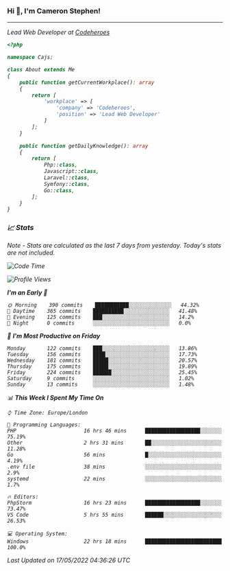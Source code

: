 ### Hi 👋, I'm Cameron Stephen!
<hr>
<p><em>Lead Web Developer at <a href="https://codeheroes.co.uk">Codeheroes</a></p>


```php
<?php

namespace Cajs;

class About extends Me
{
    public function getCurrentWorkplace(): array
    {
        return [
            'workplace' => [
                'company' => 'Codeheroes',
                'position' => 'Lead Web Developer'
            ]
        ];
    }

    public function getDailyKnowledge(): array
    {
        return [
            Php::class,
            Javascript::class,
            Laravel::class,
            Symfony::class,
            Go::class,
        ];
    }
}
```

### 📈 Stats
<p><em>Note - Stats are calculated as the last 7 days from yesterday. Today's stats are not included.</em></p>


<!--START_SECTION:waka-->
![Code Time](http://img.shields.io/badge/Code%20Time-2%2C870%20hrs%2023%20mins-blue)

![Profile Views](http://img.shields.io/badge/Profile%20Views-0-blue)

**I'm an Early 🐤** 

```text
🌞 Morning    390 commits    ███████████░░░░░░░░░░░░░░   44.32% 
🌆 Daytime    365 commits    ██████████░░░░░░░░░░░░░░░   41.48% 
🌃 Evening    125 commits    ███░░░░░░░░░░░░░░░░░░░░░░   14.2% 
🌙 Night      0 commits      ░░░░░░░░░░░░░░░░░░░░░░░░░   0.0%

```
📅 **I'm Most Productive on Friday** 

```text
Monday       122 commits    ███░░░░░░░░░░░░░░░░░░░░░░   13.86% 
Tuesday      156 commits    ████░░░░░░░░░░░░░░░░░░░░░   17.73% 
Wednesday    181 commits    █████░░░░░░░░░░░░░░░░░░░░   20.57% 
Thursday     175 commits    █████░░░░░░░░░░░░░░░░░░░░   19.89% 
Friday       224 commits    ██████░░░░░░░░░░░░░░░░░░░   25.45% 
Saturday     9 commits      ░░░░░░░░░░░░░░░░░░░░░░░░░   1.02% 
Sunday       13 commits     ░░░░░░░░░░░░░░░░░░░░░░░░░   1.48%

```


📊 **This Week I Spent My Time On** 

```text
⌚︎ Time Zone: Europe/London

💬 Programming Languages: 
PHP                      16 hrs 46 mins      ██████████████████░░░░░░░   75.19% 
Other                    2 hrs 31 mins       ██░░░░░░░░░░░░░░░░░░░░░░░   11.28% 
Go                       56 mins             █░░░░░░░░░░░░░░░░░░░░░░░░   4.19% 
.env file                38 mins             ░░░░░░░░░░░░░░░░░░░░░░░░░   2.9% 
systemd                  22 mins             ░░░░░░░░░░░░░░░░░░░░░░░░░   1.7%

🔥 Editors: 
PhpStorm                 16 hrs 23 mins      ██████████████████░░░░░░░   73.47% 
VS Code                  5 hrs 55 mins       ██████░░░░░░░░░░░░░░░░░░░   26.53%

💻 Operating System: 
Windows                  22 hrs 18 mins      █████████████████████████   100.0%

```


 Last Updated on 17/05/2022 04:36:26 UTC
<!--END_SECTION:waka-->
